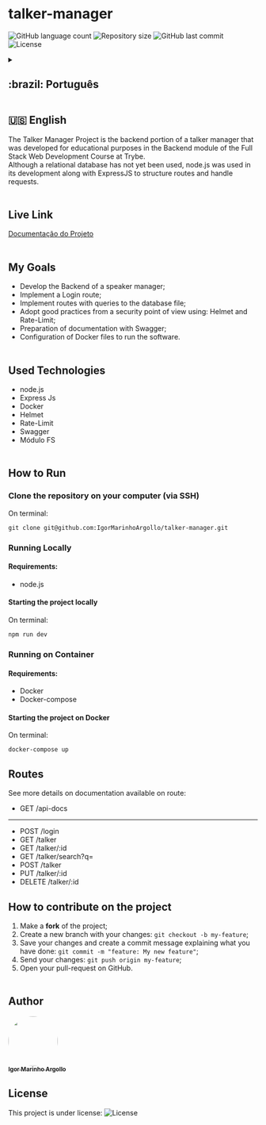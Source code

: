 # talker-manager

<p>
  <img alt="GitHub language count" src="https://img.shields.io/github/languages/count/igormarinhoargollo/talker-manager?color=%2304D361">

  <img alt="Repository size" src="https://img.shields.io/github/repo-size/igormarinhoargollo/talker-manager">
  
  <img alt="GitHub last commit" src="https://img.shields.io/github/last-commit/igormarinhoargollo/talker-manager">
    
  <img alt="License" src="https://img.shields.io/badge/license-MIT-brightgreen">
   
<details>
  <summary><h2>:brazil: Português</h2></summary>
  O Talker Manager Project é a parcela backend de um gerenciador de palestrantes que foi desenvolvido com fins educacionais no módulo de Backend do Curso de Desenvolvimento Web Full Stack na Trybe. <br> Apesar de ainda não ter sido usado um banco de dados relacionais, utilizou-se no seu desenvolvimento o node.js junto com o ExpressJS para se estruturar as rotas e tratar as requisições.<br><br>
  
  ## Live Link
  <a href="https://talkermanager.herokuapp.com/api-docs/">Documentação do Projeto</a><br><br>
  
  ## Objetivos
  * Elaborar o Backend de um gerenciador de palestrantes;
  * Implementar uma rota de Login;
  * Implementar rotas com consultas ao arquivo do banco de dados;
  * Adotar boas práticas do ponto de vista de segurança usando: Helmet e Rate-Limit;
  * Elaboração de documentação com o Swagger;
  * Configuração de arquivos Docker para rodar o software.<br><br>
  
  ## Tecnologias usadas
  * node.js
  * Express Js
  * Docker
  * Helmet
  * Rate-Limit
  * Swagger
  * Módulo FS<br><br>

      
  ## Como Rodar
      
  ### Clonar no seu computador (via SSH)
  No terminal:
  
    git clone git@github.com:IgorMarinhoArgollo/talker-manager.git
    
    
  ### Rodar Localmente
  #### Requisitos:
   * node.js
  
  #### Iniciando o projeto localmente
  No terminal:
  
    npm run dev
      
      
  ### Rodar no Container
  #### Requisitos:
   * Docker
   * Docker-compose
  
  #### Iniciando o projeto localmente
  no terminal:
  
    docker-compose up


  ## Rotas
  Vide detalhes na documentação disponível na rota: 
  
  * GET /api-docs
  ------------------------
  * POST /login
  * GET /talker
  * GET /talker/:id
  * GET /talker/search?q=
  * POST /talker
  * PUT /talker/:id
  * DELETE /talker/:id
  
    
  ## Como contribuir no projeto
  1. Faça um **fork** do projeto;
  2. Crie uma nova branch com as suas alterações: `git checkout -b my-feature`;
  3. Salve as alterações e crie uma mensagem de commit contando o que você fez: `git commit -m "feature: My new feature"`;
  4. Envie as suas alterações: `git push origin my-feature`;
  5. Abra o seu pull-request na página do GitHub.<br><br>

  ##  Autor
<a href="https://www.linkedin.com/in/igormarinhoargollo/">
 <img style="border-radius:300px;" src="https://avatars.githubusercontent.com/u/85767736?s=96&v=4" width="100px;" alt=""/>
 <br />
 <sub><b>Igor Marinho Argollo</b></sub></a> <a href="https://www.linkedin.com/in/igormarinhoargollo/"></a>
 <br><br>

  ## Licença
  Esse projeto está sob a licença:
  <img alt="License" src="https://img.shields.io/badge/license-MIT-brightgreen"><br><br>
</details>
  
  ##  
  ## :us: English
The Talker Manager Project is the backend portion of a talker manager that was developed for educational purposes in the Backend module of the Full Stack Web Development Course at Trybe. <br> Although a relational database has not yet been used, node.js was used in its development along with ExpressJS to structure routes and handle requests.<br><br>

## Live Link
<a href="https://talkermanager.herokuapp.com/api-docs/">Documentação do Projeto</a><br><br>
  
## My Goals
* Develop the Backend of a speaker manager;
* Implement a Login route;
* Implement routes with queries to the database file;
* Adopt good practices from a security point of view using: Helmet and Rate-Limit;
* Preparation of documentation with Swagger;
* Configuration of Docker files to run the software.<br><br>

## Used Technologies
  * node.js
  * Express Js
  * Docker
  * Helmet
  * Rate-Limit
  * Swagger
  * Módulo FS<br><br>
    
## How to Run
      
  ### Clone the repository on your computer (via SSH)
  On terminal:
  
    git clone git@github.com:IgorMarinhoArgollo/talker-manager.git
    
    
  ### Running Locally
  #### Requirements:
   * node.js
  
  #### Starting the project locally
  On terminal:
  
    npm run dev
      
      
  ### Running on Container
  #### Requirements:
   * Docker
   * Docker-compose
  
  #### Starting the project on Docker
  On terminal:
  
    docker-compose up


## Routes
  See more details on documentation available on route: 
  
  * GET /api-docs
  ------------------------
  * POST /login
  * GET /talker
  * GET /talker/:id
  * GET /talker/search?q=
  * POST /talker
  * PUT /talker/:id
  * DELETE /talker/:id
  
  
## How to contribute on the project
  1. Make a **fork** of the project;
  2. Create a new branch with your changes: `git checkout -b my-feature`;
  3. Save your changes and create a commit message explaining what you have done: `git commit -m "feature: My new feature"`;
  4. Send your changes: `git push origin my-feature`;
  5. Open your pull-request on GitHub.<br><br>

##  Author
<a href="https://www.linkedin.com/in/igormarinhoargollo/">
 <img style="border-radius:300px;" src="https://avatars.githubusercontent.com/u/85767736?s=96&v=4" width="100px;" alt=""/>
 <br />
 <sub><b>Igor Marinho Argollo</b></sub></a> <a href="https://www.linkedin.com/in/igormarinhoargollo/"></a>
 <br />
  
## License
  This project is under license:
  <img alt="License" src="https://img.shields.io/badge/license-MIT-brightgreen"><br><br>
